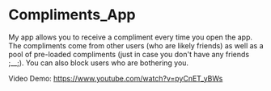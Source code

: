 # Compliments_App
My app allows you to receive a compliment every time you open the app. The compliments come from other users (who are likely friends) as well as a pool of 
pre-loaded compliments (just in case you don't have any friends ;__;). You can also block users who are bothering you.

Video Demo: https://www.youtube.com/watch?v=pyCnET_yBWs

